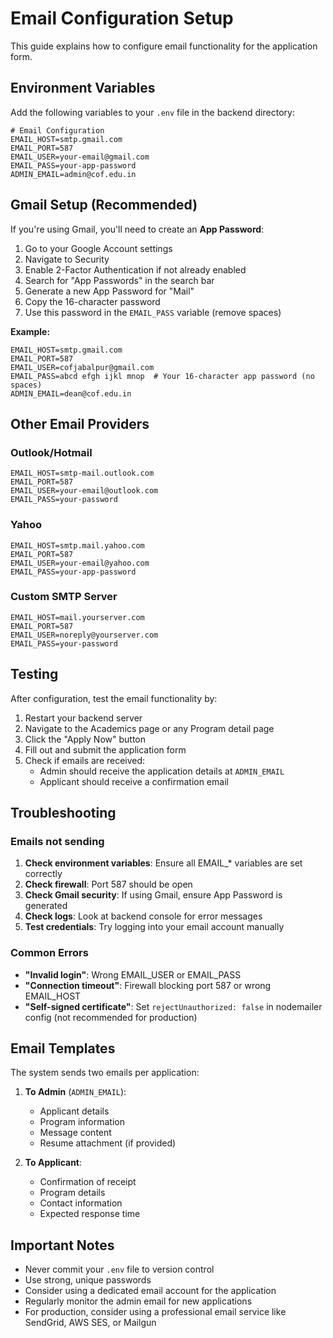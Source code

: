 # Email Configuration Setup

This guide explains how to configure email functionality for the application form.

## Environment Variables

Add the following variables to your `.env` file in the backend directory:

```env
# Email Configuration
EMAIL_HOST=smtp.gmail.com
EMAIL_PORT=587
EMAIL_USER=your-email@gmail.com
EMAIL_PASS=your-app-password
ADMIN_EMAIL=admin@cof.edu.in
```

## Gmail Setup (Recommended)

If you're using Gmail, you'll need to create an **App Password**:

1. Go to your Google Account settings
2. Navigate to Security
3. Enable 2-Factor Authentication if not already enabled
4. Search for "App Passwords" in the search bar
5. Generate a new App Password for "Mail"
6. Copy the 16-character password
7. Use this password in the `EMAIL_PASS` variable (remove spaces)

**Example:**
```env
EMAIL_HOST=smtp.gmail.com
EMAIL_PORT=587
EMAIL_USER=cofjabalpur@gmail.com
EMAIL_PASS=abcd efgh ijkl mnop  # Your 16-character app password (no spaces)
ADMIN_EMAIL=dean@cof.edu.in
```

## Other Email Providers

### Outlook/Hotmail
```env
EMAIL_HOST=smtp-mail.outlook.com
EMAIL_PORT=587
EMAIL_USER=your-email@outlook.com
EMAIL_PASS=your-password
```

### Yahoo
```env
EMAIL_HOST=smtp.mail.yahoo.com
EMAIL_PORT=587
EMAIL_USER=your-email@yahoo.com
EMAIL_PASS=your-app-password
```

### Custom SMTP Server
```env
EMAIL_HOST=mail.yourserver.com
EMAIL_PORT=587
EMAIL_USER=noreply@yourserver.com
EMAIL_PASS=your-password
```

## Testing

After configuration, test the email functionality by:

1. Restart your backend server
2. Navigate to the Academics page or any Program detail page
3. Click the "Apply Now" button
4. Fill out and submit the application form
5. Check if emails are received:
   - Admin should receive the application details at `ADMIN_EMAIL`
   - Applicant should receive a confirmation email

## Troubleshooting

### Emails not sending

1. **Check environment variables**: Ensure all EMAIL_* variables are set correctly
2. **Check firewall**: Port 587 should be open
3. **Check Gmail security**: If using Gmail, ensure App Password is generated
4. **Check logs**: Look at backend console for error messages
5. **Test credentials**: Try logging into your email account manually

### Common Errors

- **"Invalid login"**: Wrong EMAIL_USER or EMAIL_PASS
- **"Connection timeout"**: Firewall blocking port 587 or wrong EMAIL_HOST
- **"Self-signed certificate"**: Set `rejectUnauthorized: false` in nodemailer config (not recommended for production)

## Email Templates

The system sends two emails per application:

1. **To Admin** (`ADMIN_EMAIL`):
   - Applicant details
   - Program information
   - Message content
   - Resume attachment (if provided)

2. **To Applicant**:
   - Confirmation of receipt
   - Program details
   - Contact information
   - Expected response time

## Important Notes

- Never commit your `.env` file to version control
- Use strong, unique passwords
- Consider using a dedicated email account for the application
- Regularly monitor the admin email for new applications
- For production, consider using a professional email service like SendGrid, AWS SES, or Mailgun

